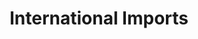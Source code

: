 ---
title: "International Imports"
url: /charlottesville/international-imports/
shop: Autowerkstatt
---